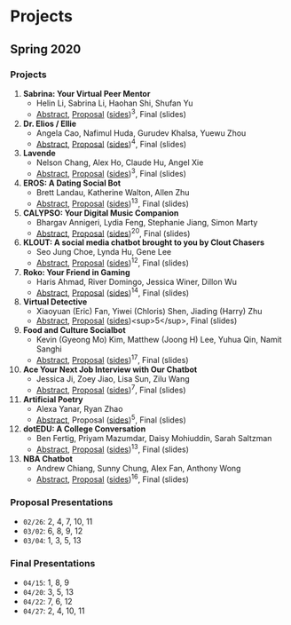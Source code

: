 # Projects

## Spring 2020

### Projects

1. **Sabrina: Your Virtual Peer Mentor**
   * Helin Li, Sabrina Li, Haohan Shi, Shufan Yu
   * [Abstract](https://drive.google.com/open?id=1ANYRaGxmn8sZKorTq5erXLhr-dO9yuMY), [Proposal](https://drive.google.com/open?id=1YWAS_-VA4xV-3UaWEFQ92aausZBjwVcK) ([sides](https://drive.google.com/open?id=1P3qOpZkgOYzZI392nO6jziz-N4qmhKN3))<sup>3</sup>, Final (slides)
1. **Dr. Elios / Ellie**
   * Angela Cao, Nafimul Huda, Gurudev Khalsa, Yuewu Zhou
   * [Abstract](https://drive.google.com/open?id=1ttvZbatysnS-0xjGZiZafhgl4araVclL), [Proposal](https://drive.google.com/open?id=1fAeN4EB2cx3IQEYiw0SKxNHQPnChkeDy) ([sides](https://drive.google.com/open?id=1woFjeEaAS0qoK53X-9cM-5d7kahQARYy))<sup>4</sup>, Final (slides)
1. **Lavende**
   * Nelson Chang, Alex Ho, Claude Hu, Angel Xie
   * [Abstract](https://drive.google.com/open?id=1kaNqB9_Se7Rc0YfMai9dMwte9wgtvp_z), [Proposal](https://drive.google.com/open?id=1gJiuVwk2wTKomLsFsx_cy_LjvqKJ9VOc) ([sides](https://drive.google.com/open?id=1DOWOvYIcIujzXOlw2_QVoiF91A-HA-ba))<sup>3</sup>, Final (slides)
1. **EROS: A Dating Social Bot**
   * Brett Landau, Katherine Walton, Allen Zhu
   * [Abstract](https://drive.google.com/open?id=1LwdCa9U9180DZ3MbgsBghDqyKzKGhinl), [Proposal](https://drive.google.com/open?id=1JKyb9gawYiVkXNcYXM1vk7-nwwEVdllU) ([sides](https://drive.google.com/open?id=1cjr2sI8Pf3O2dm_SSN3NZyZsiOG8lwHm))<sup>13</sup>, Final (slides)
1. **CALYPSO: Your Digital Music Companion**
   * Bhargav Annigeri, Lydia Feng, Stephanie Jiang, Simon Marty
   * [Abstract](https://drive.google.com/open?id=1NdhfOZgiSkXy7GnmybR7Vh4dgn3Mt0LI), [Proposal](https://drive.google.com/open?id=1rw27xWSXlqqjjunVsvAlEBziyOmnCi93) ([sides](https://drive.google.com/open?id=1CpfXZR4S_pHjKWyvFVaZRnfYvby6tF3F))<sup>20</sup>, Final (slides)
1. **KLOUT: A social media chatbot brought to you by Clout Chasers**
   * Seo Jung Choe, Lynda Hu, Gene Lee
   * [Abstract](https://drive.google.com/open?id=10aDO5qgR7qaQbzcwrBWDUXlO6_IONnsP), [Proposal](https://drive.google.com/open?id=1JKLz6ZFX-lbAWZpNOCEbl8Wv3_wBrnrT) ([sides](https://drive.google.com/open?id=1Qjjyihx4aSALJd_caR5OIa9N9aPad5Wd))<sup>12</sup>, Final (slides)
1. **Roko: Your Friend in Gaming**
   * Haris Ahmad, River Domingo, Jessica Winer, Dillon Wu
   * [Abstract](https://drive.google.com/open?id=1tr1IQR5AE1uZiv2jYx_YsbvYaMUKqCdN), [Proposal](https://drive.google.com/open?id=16sv0RBPMdR33aORJoj2GcxGC5DOG32pa) ([sides](https://drive.google.com/open?id=1yIkP9cpc81j99F9o6tSHpFE-YhxEgATi))<sup>14</sup>, Final (slides)
1. **Virtual Detective**
   * Xiaoyuan (Eric) Fan, Yiwei (Chloris) Shen, Jiading (Harry) Zhu
   * [Abstract](https://drive.google.com/open?id=1tLwaf744Hd8YvNpYvH_6s_yBzr6CxmLY), [Proposal](https://drive.google.com/open?id=1SbPTuTuOBjClg4YTqC4n-GthSEVNEsns) ([sides](https://drive.google.com/open?id=1UftbPTQMtX2ZMrHKLFSu1DwQKg8WPkm_))<sup>5</sup>, Final (slides)
1. **Food and Culture Socialbot**
   * Kevin (Gyeong Mo) Kim, Matthew (Joong H) Lee, Yuhua Qin, Namit Sanghi
   * [Abstract](https://drive.google.com/open?id=1uEemerTGFRBrax1DD8btCwDJB0tsFIVL), [Proposal](https://drive.google.com/open?id=18g1bh-HcAHUKT6HAWdBs8i342YbVj_Sx) ([sides](https://drive.google.com/open?id=1QmDuvKCRY3TkPEykCYuTrDRz7S9yBGKx))<sup>17</sup>, Final (slides)
1. **Ace Your Next Job Interview with Our Chatbot**
   * Jessica Ji, Zoey Jiao, Lisa Sun, Zilu Wang
   * [Abstract](https://drive.google.com/open?id=1lwcX83CIUMSJx4mrD3t4xhY1TRbXGJkJ), [Proposal](https://drive.google.com/open?id=1lwcX83CIUMSJx4mrD3t4xhY1TRbXGJkJ) ([sides](https://drive.google.com/open?id=1Vc1Uw1QpBKNg5YxVuJcSA6PylTR8S_mG))<sup>7</sup>, Final (slides)
1. **Artificial Poetry**
   * Alexa Yanar, Ryan Zhao
   * [Abstract](https://drive.google.com/open?id=1LCy4U7d4yxS9CSHDz9i-wassH8E68sSU), Proposal ([sides](https://drive.google.com/open?id=1bYnfCx7tfB0hKstu8GtRRweroScmdK8e))<sup>5</sup>, Final (slides)
1. **dotEDU: A College Conversation**
   * Ben Fertig, Priyam Mazumdar, Daisy Mohiuddin, Sarah Saltzman
   * [Abstract](https://drive.google.com/open?id=1co_6zBO-v6jswUgUx5J8orlZLBprhDvY), [Proposal](https://drive.google.com/open?id=1-mftOH0biEJWI56k_kCWUi40WXomo1YD) ([sides](https://drive.google.com/open?id=1CFNvZfmNnobnnmaUzXS5GU5ppYVK0-L9))<sup>13</sup>, Final (slides)
1. **NBA Chatbot**
   * Andrew Chiang, Sunny Chung, Alex Fan, Anthony Wong
   * [Abstract](https://drive.google.com/open?id=1iqcaUzRmQF9JnRCQY3M383SFcztalREN), [Proposal](https://drive.google.com/open?id=129Mw5QxNv4F9qfNLAqipW_qbHcWoYR0I) ([sides](https://drive.google.com/open?id=129Mw5QxNv4F9qfNLAqipW_qbHcWoYR0I))<sup>16</sup>, Final (slides)


### Proposal Presentations

* `02/26`: 2, 4, 7, 10, 11
* `03/02`: 6, 8, 9, 12
* `03/04`: 1, 3, 5, 13


### Final Presentations

* `04/15`: 1, 8, 9
* `04/20`: 3, 5, 13
* `04/22`: 7, 6, 12
* `04/27`: 2, 4, 10, 11
